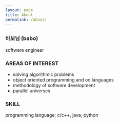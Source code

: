 ```yaml
---
layout: page
title: About
permalink: /about/
---
```


### 바보님 (babo)
software engineer

### AREAS OF INTEREST
* solving algorithmic problems 
* object oriented programming and oo languages 
* methodology of software development
* parallel universes

### SKILL
programming language: c/c++, java, python
